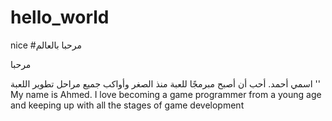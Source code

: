 # hello_world
nice
#مرحبا بالعالم

مرحبا

اسمي أحمد. أحب أن أصبح مبرمجًا للعبة منذ الصغر وأواكب جميع مراحل تطوير اللعبة ''
My name is Ahmed. I love becoming a game programmer from a young age and keeping up with all the stages of game development
